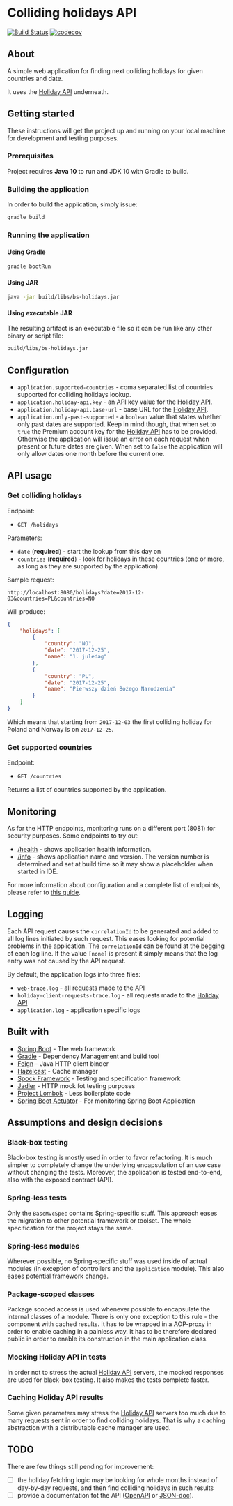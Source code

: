 # Colliding holidays API

[![Build Status](https://travis-ci.org/cleankod/colliding-holidays.svg?branch=master)](https://travis-ci.org/cleankod/colliding-holidays)
[![codecov](https://codecov.io/gh/cleankod/colliding-holidays/branch/master/graph/badge.svg)](https://codecov.io/gh/cleankod/colliding-holidays)

## About
A simple web application for finding next colliding holidays for given countries and date.

It uses the [Holiday API](https://holidayapi.com/) underneath.

## Getting started
These instructions will get the project up and running on your local machine for development and testing purposes.

### Prerequisites
Project requires **Java 10** to run and JDK 10 with Gradle to build.

### Building the application
In order to build the application, simply issue:
```bash
gradle build
```

### Running the application
#### Using Gradle
```bash
gradle bootRun
```
#### Using JAR
```bash
java -jar build/libs/bs-holidays.jar
```
#### Using executable JAR
The resulting artifact is an executable file so it can be run like any other binary or script file:
```bash
build/libs/bs-holidays.jar
```

## Configuration
* `application.supported-countries` - coma separated list of countries supported for colliding holidays lookup.
* `application.holiday-api.key` - an API key value for the [Holiday API](https://holidayapi.com/).
* `application.holiday-api.base-url` - base URL for the [Holiday API](https://holidayapi.com/).
* `application.only-past-supported` - a `boolean` value that states whether only past dates are supported. Keep in mind though, that when set to `true` the Premium account key for the [Holiday API](https://holidayapi.com/) has to be provided. Otherwise the application will issue an error on each request when present or future dates are given. When set to `false` the application will only allow dates one month before the current one. 

## API usage
### Get colliding holidays
Endpoint:
* `GET /holidays`

Parameters:
* `date` (**required**) - start the lookup from this day on
* `countries` (**required**) - look for holidays in these countries (one or more, as long as they are supported by the application)

Sample request:
```
http://localhost:8080/holidays?date=2017-12-03&countries=PL&countries=NO
```

Will produce:
```json
{
    "holidays": [
        {
            "country": "NO",
            "date": "2017-12-25",
            "name": "1. juledag"
        },
        {
            "country": "PL",
            "date": "2017-12-25",
            "name": "Pierwszy dzień Bożego Narodzenia"
        }
    ]
}
```

Which means that starting from `2017-12-03` the first colliding holiday for Poland and Norway is on `2017-12-25`.

### Get supported countries
Endpoint:
* `GET /countries`

Returns a list of countries supported by the application.

## Monitoring
As for the HTTP endpoints, monitoring runs on a different port (8081) for security purposes.
Some endpoints to try out:
* [/health](http://localhost:8081/health) - shows application health information.
* [/info](http://localhost:8081/info) - shows application name and version. The version number is determined and set at build time so it may show a placeholder when started in IDE.

For more information about configuration and a complete list of endpoints, please refer to [this guide](https://docs.spring.io/spring-boot/docs/current/reference/htmlsingle/#production-ready-endpoints).

## Logging
Each API request causes the `correlationId` to be generated and added to all log lines initiated by such request. This eases looking for potential problems in the application. The `correlationId` can be found at the begging of each log line. If the value `[none]` is present it simply means that the log entry was not caused by the API request.

By default, the application logs into three files:
* `web-trace.log` - all requests made to the API
* `holiday-client-requests-trace.log` - all requests made to the [Holiday API](https://holidayapi.com/)
* `application.log` - application specific logs 

## Built with
* [Spring Boot](https://spring.io/projects/spring-boot) - The web framework
* [Gradle](https://gradle.org/) - Dependency Management and build tool
* [Feign](https://github.com/OpenFeign/feign) - Java HTTP client binder
* [Hazelcast](https://hazelcast.com/) - Cache manager
* [Spock Framework](http://spockframework.org/) - Testing and specification framework
* [Jadler](https://github.com/jadler-mocking/jadler) - HTTP mock fot testing purposes
* [Project Lombok](https://projectlombok.org/) - Less boilerplate code
* [Spring Boot Actuator](https://github.com/spring-projects/spring-boot/tree/master/spring-boot-project/spring-boot-actuator) - For monitoring Spring Boot Application

## Assumptions and design decisions
### Black-box testing
Black-box testing is mostly used in order to favor refactoring. It is much simpler to completely change the underlying encapsulation of an use case without changing the tests. Moreover, the application is tested end-to-end, also with the exposed contract (API).
### Spring-less tests
Only the `BaseMvcSpec` contains Spring-specific stuff. This approach eases the migration to other potential framework or toolset. The whole specification for the project stays the same.
### Spring-less modules
Wherever possible, no Spring-specific stuff was used inside of actual modules (in exception of controllers and the `application` module). This also eases potential framework change.
### Package-scoped classes
Package scoped access is used whenever possible to encapsulate the internal classes of a module. There is only one exception to this rule - the component with cached results. It has to be wrapped in a AOP-proxy in order to enable caching in a painless way. It has to be therefore declared public in order to enable its construction in the main application class.
### Mocking Holiday API in tests
In order not to stress the actual [Holiday API](https://holidayapi.com/) servers, the mocked responses are used for black-box testing. It also makes the tests complete faster.
### Caching Holiday API results
Some given parameters may stress the [Holiday API](https://holidayapi.com/) servers too much due to many requests sent in order to find colliding holidays. That is why a caching abstraction with a distributable cache manager are used. 

## TODO
There are few things still pending for improvement:
- [ ] the holiday fetching logic may be looking for whole months instead of day-by-day requests, and then find colliding holidays in such results
- [ ] provide a documentation fot the API ([OpenAPI](https://swagger.io/docs/specification/about/) or [JSON-doc](http://jsondoc.org/)).
